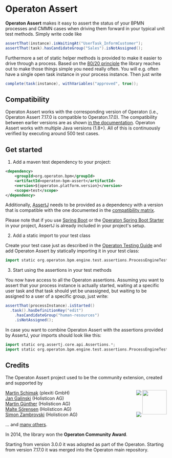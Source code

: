 # Operaton Assert

**Operaton Assert** makes it easy to assert the status of your BPMN processes and CMMN cases when driving them forward in your typical unit test methods. Simply write code like

```groovy
assertThat(instance).isWaitingAt("UserTask_InformCustomer");
assertThat(task).hasCandidateGroup("Sales").isNotAssigned();
```

Furthermore a set of static helper methods is provided to make it easier to drive through a process. Based on the [80/20 principle](https://en.wikipedia.org/wiki/Pareto_principle) the library reaches out to make those things simple you need really often. You will e.g. often have a single open task instance in your process instance. Then just write
 
```groovy
complete(task(instance), withVariables("approved", true));
```

## Compatibility

Operaton Assert works with the corresponding version of Operaton (i.e., Operaton Assert 7.17.0 is compatible to Operaton.17.0). The compatibility between earlier versions are as shown [in the documentation](https://docs.operaton.org/manual/latest/user-guide/testing/#assertions-version-compatibility).
Operaton Assert works with multiple Java versions (1.8+). All of this is continuously verified by executing around 500 test cases. 

## Get started

1. Add a maven test dependency to your project:

```xml  
<dependency>
    <groupId>org.operaton.bpm</groupId>
    <artifactId>operaton-bpm-assert</artifactId>
    <version>${operaton.platform.version}</version>
    <scope>test</scope>
</dependency>
```

Additionally, [AssertJ](https://assertj.github.io/doc/) needs to be provided as a dependency with a version that is compatible with the one documented in the [compatibility matrix](https://docs.operaton.org/manual/latest/user-guide/testing/#assertions-version-compatibility).

Please note that if you use [Spring Boot](https://spring.io/projects/spring-boot) or the [Operaton Spring Boot Starter](https://docs.operaton.org/manual/latest/user-guide/spring-boot-integration/) in your project, AssertJ is already included in your project's setup.

2. Add a static import to your test class

Create your test case just as described in the [Operaton Testing Guide](https://docs.operaton.org/manual/latest/user-guide/testing/) and add Operaton Assert by statically importing it in your test class:

```groovy  
import static org.operaton.bpm.engine.test.assertions.ProcessEngineTests.*;
```

3. Start using the assertions in your test methods

You now have access to all the Operaton assertions. Assuming you want to assert that your process instance is actually started, waiting at a specific user task and that task should yet be unassigned, but waiting to be assigned to a user of a specific group, just write:

```groovy
assertThat(processInstance).isStarted()
  .task().hasDefinitionKey("edit")
    .hasCandidateGroup("human-resources")
    .isNotAssigned();
```

In case you want to combine Operaton Assert with the assertions provided by AssertJ, your imports should look like this:
```groovy  
import static org.assertj.core.api.Assertions.*;
import static org.operaton.bpm.engine.test.assertions.ProcessEngineTests.*;
```

## Credits

The Operaton Assert project used to be the community extension, created and supported by

<img src="http://operaton.github.io/operaton-bpm-assert/resources/images/community-award.png" align="right" width="76">

[Martin Schimak](https://github.com/martinschimak) (plexiti GmbH)<a href="http://plexiti.com">
<img src="https://plexiti.com/images/plexiti-transparent.png" align="right"></img></a><br>
[Jan Galinski](https://github.com/jangalinski) (Holisticon AG)<br>
[Martin Günther](https://github.com/margue) (Holisticon AG)<br>
[Malte Sörensen](https://github.com/malteser) (Holisticon AG)<br>
<a href="http://www.holisticon.de"><img src="https://www.holisticon.de/wp-content/uploads/2020/08/logo2016_black_242.png" align="right" /></a>[Simon Zambrovski](https://github.com/zambrovski) (Holisticon AG)


... and [many others](https://github.com/camunda/camunda-bpm-platform/graphs/contributors).

In 2014, the library won the **Operaton Community Award**.

Starting from version 3.0.0 it was adopted as part of the Operaton.
Starting from version 7.17.0 it was merged into the Operaton main repository.